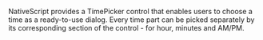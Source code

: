NativeScript provides a TimePicker control that enables users to choose a time as a ready-to-use dialog. Every time part can be picked separately by its corresponding section of the control - for hour, minutes and AM/PM. 
